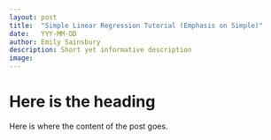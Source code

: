 ```yaml
---
layout: post
title:  "Simple Linear Regression Tutorial (Emphasis on Simple)"
date:   YYY-MM-DD
author: Emily Sainsbury
description: Short yet informative description
image:
---
```


# Here is the heading

Here is where the content of the post goes.
